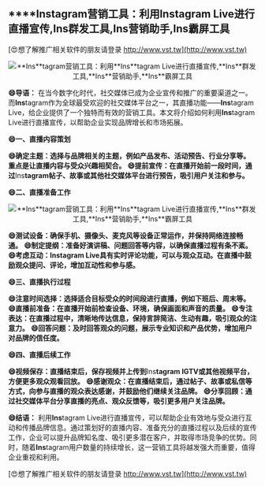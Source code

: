 ## ****Ins**tagram营销工具：利用**Ins**tagram Live进行直播宣传,**Ins**群发工具,**Ins**营销助手,**Ins**霸屏工具**

[😍想了解推广相关软件的朋友请登录 http://www.vst.tw](http://www.vst.tw)

 <center><img src="https://vst.tw/MP4/tuiguang/png/7.png" alt="**Ins**tagram营销工具：利用**Ins**tagram Live进行直播宣传,**Ins**群发工具,**Ins**营销助手,**Ins**霸屏工具"></center>

**😄导语：**
在当今数字化时代，社交媒体已成为企业宣传和推广的重要渠道之一。而**Ins**tagram作为全球最受欢迎的社交媒体平台之一，其直播功能——**Ins**tagram Live，给企业提供了一个独特而有效的营销工具。本文将介绍如何利用**Ins**tagram Live进行直播宣传，以帮助企业实现品牌增长和市场拓展。

**😄一、直播内容策划**

**😄确定主题：选择与品牌相关的主题，例如产品发布、活动预告、行业分享等。重点是让直播内容与受众兴趣相契合。**
**😄提前宣传：在直播开始前一段时间，通过**Ins**tagram帖子、故事或其他社交媒体平台进行预告，吸引用户关注和参与。**

**😄二、直播准备工作**

 <center><img src="https://vst.tw/MP4/tuiguang/png/5.png" alt="**Ins**tagram营销工具：利用**Ins**tagram Live进行直播宣传,**Ins**群发工具,**Ins**营销助手,**Ins**霸屏工具"></center>

**😄测试设备：确保手机、摄像头、麦克风等设备正常运作，并保持网络连接畅通。**
**😄制定提纲：准备好演讲稿、问题回答等内容，以确保直播过程有条不紊。**
**😄考虑互动：**Ins**tagram Live具有实时评论功能，可以与观众互动。在直播中鼓励观众提问、评论，增加互动性和参与感。**

**😄三、直播执行过程**

**😄注意时间选择：选择适合目标受众的时间段进行直播，例如下班后、周末等。**
**😄直播前准备：在直播开始前检查设备、环境，确保画面和声音的质量。**
**😄专注表达：在直播过程中，清晰地传达信息，保持言辞简洁、生动有趣，吸引观众的注意力。**
**😄回答问题：及时回答观众的问题，展示专业知识和产品优势，增加用户对品牌的信任度。**

**😄四、直播后续工作**

**😄视频保存：直播结束后，保存视频并上传到**Ins**tagram IGTV或其他视频平台，方便更多观众观看回放。**
**😄感谢观众：在直播结束后，通过帖子、故事或私信等方式，向参与直播的观众表达感谢，并鼓励他们继续关注品牌。**
**😄分享回顾：通过社交媒体平台分享直播的亮点、观众反馈等，吸引更多用户关注品牌。**

**😄结语：**
利用**Ins**tagram Live进行直播宣传，可以帮助企业有效地与受众进行互动和传播品牌信息。通过策划好的直播内容、准备充分的直播过程以及后续的宣传工作，企业可以提升品牌知名度、吸引更多潜在客户，并取得市场竞争的优势。同时，随着**Ins**tagram用户数量的持续增长，这一营销工具将越发强大而重要，值得企业重视和利用。

[😍想了解推广相关软件的朋友请登录 http://www.vst.tw](http://www.vst.tw)



